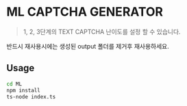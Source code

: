 # ML CAPTCHA GENERATOR

> 1, 2, 3단계의 TEXT CAPTCHA 난이도를 설정 할 수 있습니다.

반드시 재사용시에는 생성된 output 폴더를 제거후 재사용하세요.

## Usage

```bash
cd ML
npm install
ts-node index.ts
```
